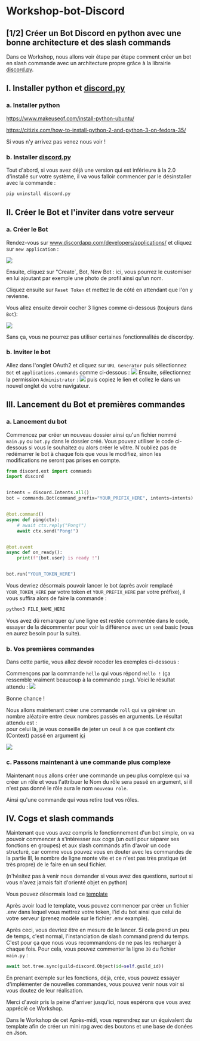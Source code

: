 # Workshop-bot-Discord

## [1/2] Créer un Bot Discord en python avec une bonne architecture et des slash commands

Dans ce Workshop, nous allons voir étape par étape comment créer un bot en slash commande avec un architecture propre grâce à la librairie [discord.py](https://discordpy.readthedocs.io/en/latest/).

## I. Installer python et [discord.py](https://discordpy.readthedocs.io/en/latest/)

### a. Installer python


https://www.makeuseof.com/install-python-ubuntu/

https://citizix.com/how-to-install-python-2-and-python-3-on-fedora-35/

Si vous n'y arrivez pas venez nous voir !

### b. Installer [discord.py](https://discordpy.readthedocs.io/en/latest/)

Tout d'abord, si vous avez déjà une version qui est inférieure à la 2.0 d'installé sur votre système, il va vous falloir commencer par le désinstaller avec la commande :

```bash
pip uninstall discord.py
```

## II. Créer le Bot et l'inviter dans votre serveur

### a. Créer le Bot
Rendez-vous sur www.discordapp.com/developers/applications/ et cliquez sur `new application` :

![](https://cdn.discordapp.com/attachments/983394818078154832/986572706101215232/unknown.png)

Ensuite, cliquez sur "Create`, Bot, New Bot : ici, vous pourrez le customiser en lui ajoutant par exemple une photo de profil ainsi qu'un nom.

Cliquez ensuite sur `Reset Token` et mettez le de côté en attendant que l'on y revienne.

Vous allez ensuite devoir cocher 3 lignes comme ci-dessous (toujours dans `Bot`):

![](https://cdn.discordapp.com/attachments/983394818078154832/986573641619763200/unknown.png)

Sans ça, vous ne pourrez pas utiliser certaines fonctionnalités de discordpy.

### b. Inviter le bot

Allez dans l'onglet OAuth2 et cliquez sur `URL Generator` puis sélectionnez `Bot` et `applications.commands` comme ci-dessous :
![](https://media.discordapp.net/attachments/983394818078154832/986577535317991494/unknown.png)
Ensuite, sélectionnez la permission `Administrator` :
![](https://cdn.discordapp.com/attachments/983394818078154832/986577941028798494/unknown.png) puis copiez le lien et collez le dans un nouvel onglet de votre navigateur.

## III. Lancement du Bot et premières commandes

### a. Lancement du bot

Commencez par créer un nouveau dossier ainsi qu'un fichier nommé `main.py` ou `bot.py` dans le dossier créé.
Vous pouvez utiliser le code ci-dessous si vous le souhaitez ou alors créer le vôtre.
N'oubliez pas de redémarrer le bot à chaque fois que vous le modifiez, sinon les modifications ne seront pas prises en compte.

```python
from discord.ext import commands
import discord


intents = discord.Intents.all()
bot = commands.Bot(command_prefix="YOUR_PREFIX_HERE", intents=intents)


@bot.command()
async def ping(ctx):
    # await ctx.reply("Pong!")
    await ctx.send("Pong!")


@bot.event
async def on_ready():
    print(f"{bot.user} is ready !")


bot.run("YOUR_TOKEN_HERE")
```
Vous devriez désormais pouvoir lancer le bot (après avoir remplacé `YOUR_TOKEN_HERE` par votre token et `YOUR_PREFIX_HERE` par votre préfixe), il vous suffira alors de faire la commande :
```bash
python3 FILE_NAME_HERE
```

Vous avez dû remarquer qu'une ligne est restée commentée dans le code, essayer de la décommenter pour voir la différence avec un `send` basic (vous en aurez besoin pour la suite).

### b. Vos premières commandes

Dans cette partie, vous allez devoir recoder les exemples ci-dessous :

Commençons par la commande `hello` qui vous répond `Hello !` (ça ressemble vraiment beaucoup à la commande `ping`).
Voici le résultat attendu :
![](https://cdn.discordapp.com/attachments/983394818078154832/986609462641053746/unknown.png)

Bonne chance !

Nous allons maintenant créer une commande `roll` qui va générer un nombre aléatoire entre deux nombres passés en arguments. Le résultat attendu est :  
pour celui là, je vous conseille de jeter un oeuil à ce que contient ctx (Context) passé en argument [ici](https://discordpy.readthedocs.io/en/latest/ext/commands/api.html?highlight=commands%20context#discord.ext.commands.Context)

![](https://cdn.discordapp.com/attachments/976184633869873205/986632820652908544/unknown.png)

### c. Passons maintenant à une commande plus complexe

Maintenant nous allons créer une commande un peu plus complexe qui va créer un rôle et vous l'attribuer le Nom du rôle sera passé en argument, si il n'est pas donné le rôle aura le nom `nouveau role`.

Ainsi qu'une commande qui vous retire tout vos rôles.

## IV. Cogs et slash commands

Maintenant que vous avez compris le fonctionnement d'un bot simple, on va pouvoir commencer à s'intéresser aux cogs (un outil pour séparer ses fonctions en groupes) et aux slash commands afin d'avoir un code structuré, car comme vous pouvez vous en douter avec les commandes de la partie III, le nombre de ligne monte vite et ce n'est pas très pratique (et très propre) de le faire en un seul fichier.

(n'hésitez pas à venir nous demander si vous avez des questions, surtout si vous n'avez jamais fait d'orienté objet en python)

Vous pouvez désormais load ce [template](https://github.com/hollitizz/template-bot-workshop.git)

Après avoir load le template, vous pouvez commencer par créer un fichier .env dans lequel vous mettrez votre token, l'id du bot ainsi que celui de votre serveur (prenez modèle sur le fichier .env example).

Après ceci, vous devriez être en mesure de le lancer.
Si cela prend un peu de temps, c'est normal, l'instanciation de slash command prend du temps. C'est pour ça que nous vous recommandons de ne pas les recharger à chaque fois. Pour cela, vous pouvez commenter la ligne `30` du fichier `main.py` :
```python
await bot.tree.sync(guild=discord.Object(id=self.guild_id))
```

En prenant exemple sur les fonctions, déjà, crée, vous pouvez essayer d'implémenter de nouvelles commandes, vous pouvez venir nous voir si vous doutez de leur réalisation.

Merci d'avoir pris la peine d'arriver jusqu'ici, nous espérons que vous avez apprécié ce Workshop.

Dans le Workshop de cet Après-midi, vous reprendrez sur un équivalent du template afin de créer un mini rpg avec des boutons et une base de donées en Json.
